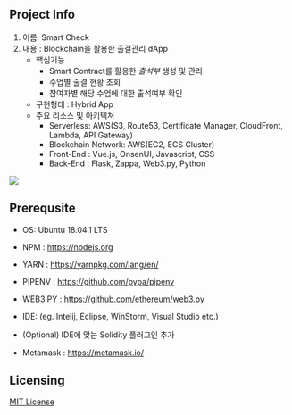 ## Project Info
 1. 이름: Smart Check
 2. 내용 : Blockchain을 활용한 출결관리 dApp
    - 핵심기능
      - Smart Contract를 활용한 _출석부_ 생성 및 관리
      - 수업별 출결 현황 조회 
      - 참여자별 해당 수업에 대한 출석여부 확인  
    - 구현형태 : Hybrid App
    - 주요 리소스 및 아키텍쳐
      - Serverless: AWS(S3, Route53, Certificate Manager, CloudFront, Lambda, API Gateway)
      - Blockchain Network: AWS(EC2, ECS Cluster)
      - Front-End : Vue.js, OnsenUI, Javascript, CSS
      - Back-End : Flask, Zappa, Web3.py, Python
      
![](https://github.com/yunsu246/smart-check/blob/master/docs/Smart-Check%20Architecture.png)

## Prerequsite
- OS: Ubuntu 18.04.1 LTS
- NPM : https://nodejs.org
- YARN : https://yarnpkg.com/lang/en/
- PIPENV : https://github.com/pypa/pipenv
- WEB3.PY : https://github.com/ethereum/web3.py
  
- IDE: (eg. Intelij, Eclipse, WinStorm, Visual Studio etc.)
- (Optional) IDE에 맞는 Solidity 플러그인 추가 
- Metamask : https://metamask.io/

## Licensing

[MIT License](LICENSE.md)
